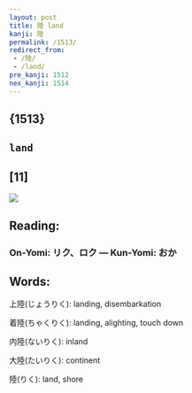 ```yaml
---
layout: post
title: 陸 land
kanji: 陸
permalink: /1513/
redirect_from:
 - /陸/
 - /land/
pre_kanji: 1512
nex_kanji: 1514
---
```


## {1513}

## `land`

## [11]

<div class="stroke"><img src="E999B8.png" /></div>

## Reading:

### On-Yomi: リク、ロク &mdash; Kun-Yomi: おか

## Words:

上陸(じょうりく): landing, disembarkation

着陸(ちゃくりく): landing, alighting, touch down

内陸(ないりく): inland

大陸(たいりく): continent

陸(りく): land, shore
